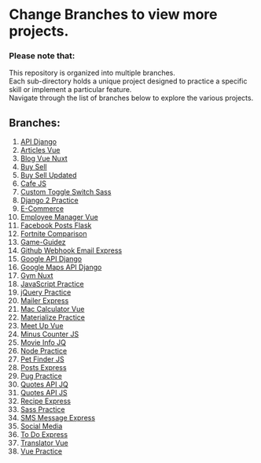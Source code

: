 # Change Branches to view more projects.

### Please note that:
This repository is organized into multiple branches.
<br>
Each sub-directory holds a unique project designed to practice a specific skill or implement a particular feature.
<br>
Navigate through the list of branches below to explore the various projects.

## Branches:
1. [API Django](https://github.com/osama-mohamed/practice/tree/api_django)
2. [Articles Vue](https://github.com/osama-mohamed/practice/tree/articles_vue)
3. [Blog Vue Nuxt](https://github.com/osama-mohamed/practice/tree/blog_vue_nuxt)
4. [Buy Sell](https://github.com/osama-mohamed/practice/tree/buy_sell)
5. [Buy Sell Updated](https://github.com/osama-mohamed/practice/tree/buy_sell_updated)
6. [Cafe JS](https://github.com/osama-mohamed/practice/tree/cafe_js)
7. [Custom Toggle Switch Sass](https://github.com/osama-mohamed/practice/tree/custom_toggle_switch_sass)
8. [Django 2 Practice](https://github.com/osama-mohamed/practice/tree/django_2_practice)
9. [E-Commerce](https://github.com/osama-mohamed/practice/tree/E-Commerce)
10. [Employee Manager Vue](https://github.com/osama-mohamed/practice/tree/employee_manager_vue)
11. [Facebook Posts Flask](https://github.com/osama-mohamed/practice/tree/facebook_posts_flask)
12. [Fortnite Comparison](https://github.com/osama-mohamed/practice/tree/fortnite_comparison)
13. [Game-Guidez](https://github.com/osama-mohamed/practice/tree/game-guidez)
14. [Github Webhook Email Express](https://github.com/osama-mohamed/practice/tree/github_webhook_email_express)
15. [Google API Django](https://github.com/osama-mohamed/practice/tree/google_api_django)
16. [Google Maps API Django](https://github.com/osama-mohamed/practice/tree/google_maps_api_django)
17. [Gym Nuxt](https://github.com/osama-mohamed/practice/tree/gym_nuxt)
18. [JavaScript Practice](https://github.com/osama-mohamed/practice/tree/javascript_practice)
19. [jQuery Practice](https://github.com/osama-mohamed/practice/tree/jquery_practice)
20. [Mailer Express](https://github.com/osama-mohamed/practice/tree/mailer_express)
21. [Mac Calculator Vue](https://github.com/osama-mohamed/practice/tree/mac_calculator_vue)
22. [Materialize Practice](https://github.com/osama-mohamed/practice/tree/materialize_practice)
23. [Meet Up Vue](https://github.com/osama-mohamed/practice/tree/meet_up_vue)
24. [Minus Counter JS](https://github.com/osama-mohamed/practice/tree/minus_counter_js)
25. [Movie Info JQ](https://github.com/osama-mohamed/practice/tree/movie_info_jq)
26. [Node Practice](https://github.com/osama-mohamed/practice/tree/node_practice)
27. [Pet Finder JS](https://github.com/osama-mohamed/practice/tree/pet_finder_js)
28. [Posts Express](https://github.com/osama-mohamed/practice/tree/posts_express)
29. [Pug Practice](https://github.com/osama-mohamed/practice/tree/pug_practice)
30. [Quotes API JQ](https://github.com/osama-mohamed/practice/tree/quotes_api_jq)
31. [Quotes API JS](https://github.com/osama-mohamed/practice/tree/quotes_api_js)
32. [Recipe Express](https://github.com/osama-mohamed/practice/tree/recipe_express)
33. [Sass Practice](https://github.com/osama-mohamed/practice/tree/sass_practice)
34. [SMS Message Express](https://github.com/osama-mohamed/practice/tree/sms_message_express)
35. [Social Media](https://github.com/osama-mohamed/practice/tree/social_media)
36. [To Do Express](https://github.com/osama-mohamed/practice/tree/to_do_express)
37. [Translator Vue](https://github.com/osama-mohamed/practice/tree/translator_vue)
38. [Vue Practice](https://github.com/osama-mohamed/practice/tree/vue_practice)

